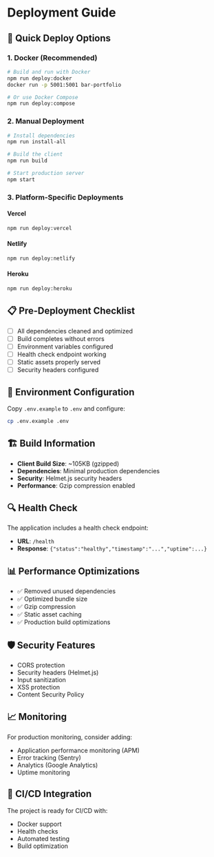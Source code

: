 # Deployment Guide

## 🚀 Quick Deploy Options

### 1. Docker (Recommended)
```bash
# Build and run with Docker
npm run deploy:docker
docker run -p 5001:5001 bar-portfolio

# Or use Docker Compose
npm run deploy:compose
```

### 2. Manual Deployment
```bash
# Install dependencies
npm run install-all

# Build the client
npm run build

# Start production server
npm start
```

### 3. Platform-Specific Deployments

#### Vercel
```bash
npm run deploy:vercel
```

#### Netlify
```bash
npm run deploy:netlify
```

#### Heroku
```bash
npm run deploy:heroku
```

## 📋 Pre-Deployment Checklist

- [ ] All dependencies cleaned and optimized
- [ ] Build completes without errors
- [ ] Environment variables configured
- [ ] Health check endpoint working
- [ ] Static assets properly served
- [ ] Security headers configured

## 🔧 Environment Configuration

Copy `.env.example` to `.env` and configure:

```bash
cp .env.example .env
```

## 🏗️ Build Information

- **Client Build Size**: ~105KB (gzipped)
- **Dependencies**: Minimal production dependencies
- **Security**: Helmet.js security headers
- **Performance**: Gzip compression enabled

## 🔍 Health Check

The application includes a health check endpoint:
- **URL**: `/health`
- **Response**: `{"status":"healthy","timestamp":"...","uptime":...}`

## 📊 Performance Optimizations

- ✅ Removed unused dependencies
- ✅ Optimized bundle size
- ✅ Gzip compression
- ✅ Static asset caching
- ✅ Production build optimizations

## 🛡️ Security Features

- CORS protection
- Security headers (Helmet.js)
- Input sanitization
- XSS protection
- Content Security Policy

## 📈 Monitoring

For production monitoring, consider adding:
- Application performance monitoring (APM)
- Error tracking (Sentry)
- Analytics (Google Analytics)
- Uptime monitoring

## 🔄 CI/CD Integration

The project is ready for CI/CD with:
- Docker support
- Health checks
- Automated testing
- Build optimization